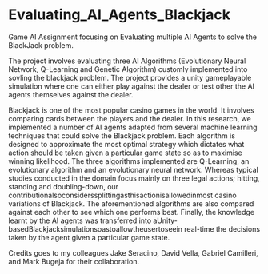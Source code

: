 # Evaluating_AI_Agents_Blackjack
Game AI Assignment focusing on Evaluating multiple AI Agents to solve the BlackJack problem.

The project involves evaluating three AI Algorithms (Evolutionary Neural Network, Q-Learning and Genetic Algorithm) customly implemented into sovling the blackjack problem.
The project provides a unity gameplayable simulation where one can either play against the dealer or test other the AI agents themselves
against the dealer.

Blackjack is one of the most popular casino games in the world. It involves comparing cards between the players and the dealer. In this research, we implemented a number of AI agents adapted from several machine learning techniques that could solve the Blackjack problem. Each algorithm is designed to approximate the most optimal strategy which dictates what action should be taken given a particular game state so as to maximise winning likelihood. The three algorithms implemented are Q-Learning, an evolutionary algorithm and an evolutionary neural network. Whereas typical studies conducted in the domain focus mainly on three legal actions; hitting, standing and doubling-down, our contributionalsoconsiderssplittingasthisactionisallowedinmost casino variations of Blackjack. The aforementioned algorithms are also compared against each other to see which one performs best. Finally, the knowledge learnt by the AI agents was transferred into aUnity-basedBlackjacksimulationsoastoallowtheusertoseein real-time the decisions taken by the agent given a particular game state.

Credits goes to my colleagues Jake Seracino, David Vella, Gabriel Camilleri, and Mark Bugeja for their collaboration.
